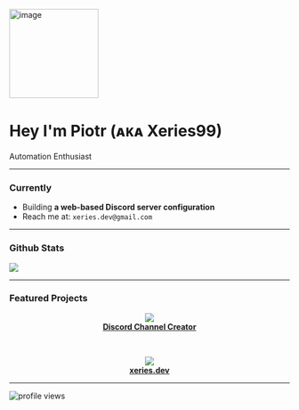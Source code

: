 <p aling="center">
  <img src="https://media.giphy.com/media/3ohs4BSacFKI7A717y/giphy.gif" width="160" alt="image">
</p>
<h1 aling="center">Hey I'm Piotr (ᴀᴋᴀ Xeries99)</h1>
<p aling="center">
  Automation Enthusiast
</p>

------

### Currently

- Building **a web-based Discord server configuration**
- Reach me at: `xeries.dev@gmail.com`

------


<h3 aling="center"> Github Stats</h3>

<p aling="center">
  <img src="https://github-readme-stats.vercel.app/api?username=Xeries99&show_icons=true&theme=tokyonight" dir="auto"/>
</p>


------


<h3 aling="center"> Featured Projects</h3>
<p align="center">
  <a href="https://github.com/Xeries99/discord-channel-creator">
    <img src="https://img.shields.io/badge/Discord%20Bot-Project-blue?style=for-the-badge&logo=discord" />
    <br />
    <strong>Discord Channel Creator</strong>
  </a>
</p>

<br />

<p align="center">
  <a href="https://xeries.dev">
    <img src="https://img.shields.io/badge/Website-Coming%20Soon-orange?style=for-the-badge&logo=firefox-browser" />
    <br />
    <strong>xeries.dev</strong>
  </a>
</p>


---------


<p aling="center">
<img src="https://komarev.com/ghpvc/?username=Xeries99&label=Profile%20Views&color=blue" alt="profile views"/>
</p>
